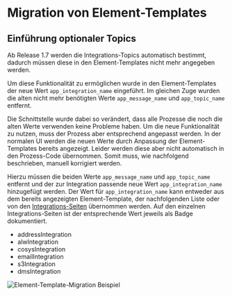 # Migration von Element-Templates

## Einführung optionaler Topics

Ab Release 1.7 werden die Integrations-Topics automatisch bestimmt, dadurch müssen diese in den
Element-Templates nicht mehr angegeben werden.

Um diese Funktionalität zu ermöglichen wurde in den Element-Templates der neue Wert `app_integration_name` eingeführt.
Im gleichen Zuge wurden die alten nicht mehr benötigten Werte `app_message_name` und `app_topic_name` entfernt.

Die Schnittstelle wurde dabei so verändert, dass alle Prozesse die noch die alten Werte verwenden keine Probleme haben.
Um die neue Funktionalität zu nutzen, muss der Prozess aber entsprechend angepasst werden. In der normalen UI werden die
neuen Werte durch Anpassung der Element-Templates bereits angezeigt. Leider werden diese aber nicht automatisch in den
Prozess-Code übernommen. Somit muss, wie nachfolgend beschrieben, manuell korrigiert werden.

Hierzu müssen die beiden Werte `app_message_name` und `app_topic_name` entfernt und der zur Integration passende
neue Wert `app_integration_name` hinzugefügt werden. Der Wert für `app_integration_name` kann entweder aus dem bereits
angezeigten Element-Template, der nachfolgenden Liste oder von den [Integrations-Seiten](../../../integrations)
übernommen werden. Auf den einzelnen Integrations-Seiten ist der entsprechende Wert jeweils als Badge dokumentiert.

- addressIntegration
- alwIntegration
- cosysIntegration
- emailIntegration
- s3Integration
- dmsIntegration

![Element-Template-Migration Beispiel](~@source/modeling/guides/element-template-migration/migrate_et_topics_example.png)
